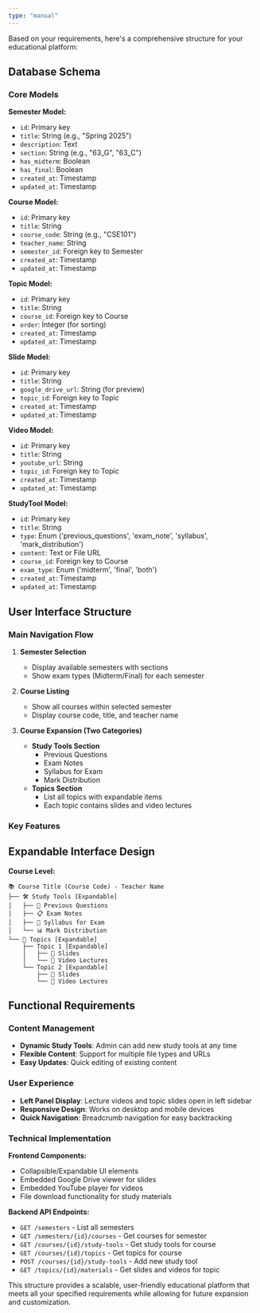 ```yaml
---
type: "manual"
---
```


Based on your requirements, here's a comprehensive structure for your educational platform:

## Database Schema

### Core Models

**Semester Model:**
- `id`: Primary key
- `title`: String (e.g., "Spring 2025")
- `description`: Text
- `section`: String (e.g., "63_G", "63_C")
- `has_midterm`: Boolean
- `has_final`: Boolean
- `created_at`: Timestamp
- `updated_at`: Timestamp

**Course Model:**
- `id`: Primary key
- `title`: String
- `course_code`: String (e.g., "CSE101")
- `teacher_name`: String
- `semester_id`: Foreign key to Semester
- `created_at`: Timestamp
- `updated_at`: Timestamp

**Topic Model:**
- `id`: Primary key
- `title`: String
- `course_id`: Foreign key to Course
- `order`: Integer (for sorting)
- `created_at`: Timestamp
- `updated_at`: Timestamp

**Slide Model:**
- `id`: Primary key
- `title`: String
- `google_drive_url`: String (for preview)
- `topic_id`: Foreign key to Topic
- `created_at`: Timestamp
- `updated_at`: Timestamp

**Video Model:**
- `id`: Primary key
- `title`: String
- `youtube_url`: String
- `topic_id`: Foreign key to Topic
- `created_at`: Timestamp
- `updated_at`: Timestamp

**StudyTool Model:**
- `id`: Primary key
- `title`: String
- `type`: Enum ('previous_questions', 'exam_note', 'syllabus', 'mark_distribution')
- `content`: Text or File URL
- `course_id`: Foreign key to Course
- `exam_type`: Enum ('midterm', 'final', 'both')
- `created_at`: Timestamp
- `updated_at`: Timestamp

## User Interface Structure

### Main Navigation Flow

1. **Semester Selection**
   - Display available semesters with sections
   - Show exam types (Midterm/Final) for each semester

2. **Course Listing**
   - Show all courses within selected semester
   - Display course code, title, and teacher name

3. **Course Expansion (Two Categories)**
   - **Study Tools Section**
     - Previous Questions
     - Exam Notes
     - Syllabus for Exam
     - Mark Distribution
   - **Topics Section**
     - List all topics with expandable items
     - Each topic contains slides and video lectures

### Key Features

## Expandable Interface Design

**Course Level:**
```
📚 Course Title (Course Code) - Teacher Name
├── 🛠️ Study Tools [Expandable]
│   ├── 📝 Previous Questions
│   ├── 📋 Exam Notes
│   ├── 📖 Syllabus for Exam
│   └── 📊 Mark Distribution
└── 📑 Topics [Expandable]
    ├── Topic 1 [Expandable]
    │   ├── 🎯 Slides
    │   └── 🎥 Video Lectures
    └── Topic 2 [Expandable]
        ├── 🎯 Slides
        └── 🎥 Video Lectures
```

## Functional Requirements

### Content Management
- **Dynamic Study Tools**: Admin can add new study tools at any time
- **Flexible Content**: Support for multiple file types and URLs
- **Easy Updates**: Quick editing of existing content

### User Experience
- **Left Panel Display**: Lecture videos and topic slides open in left sidebar
- **Responsive Design**: Works on desktop and mobile devices
- **Quick Navigation**: Breadcrumb navigation for easy backtracking

### Technical Implementation

**Frontend Components:**
- Collapsible/Expandable UI elements
- Embedded Google Drive viewer for slides
- Embedded YouTube player for videos
- File download functionality for study materials

**Backend API Endpoints:**
- `GET /semesters` - List all semesters
- `GET /semesters/{id}/courses` - Get courses for semester
- `GET /courses/{id}/study-tools` - Get study tools for course
- `GET /courses/{id}/topics` - Get topics for course
- `POST /courses/{id}/study-tools` - Add new study tool
- `GET /topics/{id}/materials` - Get slides and videos for topic

This structure provides a scalable, user-friendly educational platform that meets all your specified requirements while allowing for future expansion and customization.